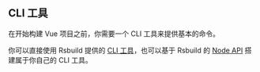 ## CLI 工具

在开始构建 Vue 项目之前，你需要一个 CLI 工具来提供基本的命令。

你可以直接使用 Rsbuild 提供的 [CLI 工具](/guide/basic/cli)，也可以基于 Rsbuild 的 [Node API](/api/javascript-api/core) 搭建属于你自己的 CLI 工具。
